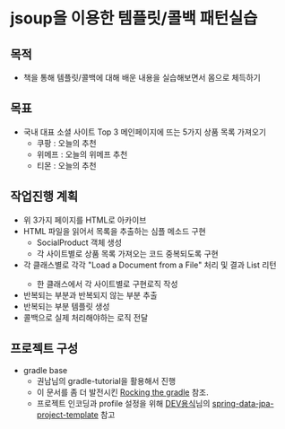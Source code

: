 # jsoup을 이용한 템플릿/콜백 패턴실습

## 목적
* 책을 통해 템플릿/콜백에 대해 배운 내용을 실습해보면서 몸으로 체득하기

## 목표
* 국내 대표 소셜 사이트 Top 3 메인페이지에 뜨는 5가지 상품 목록 가져오기
    * 쿠팡 : 오늘의 추천
    * 위메프 : 오늘의 위메프 추천
    * 티몬 : 오늘의 추천

## 작업진행 계획
* 위 3가지 페이지를 HTML로 아카이브
* HTML 파일을 읽어서 목록을 추출하는 심플 메소드 구현
	* SocialProduct 객체 생성
	* 각 사이트별로 상품 목록 가져오는 코드 중복되도록 구현
* 각 클래스별로 각각 "Load a Document from a File" 처리 및 결과 List<String> 리턴
	* 한 클래스에서 각 사이트별로 구현로직 작성
* 반복되는 부분과 반복되지 않는 부분 추출
* 반복되는 부분 템플릿 생성
* 콜백으로 실제 처리해야하는 로직 전달

## 프로젝트 구성
* gradle base
    * 권남님의 gradle-tutorial을 활용해서 진행
    * 이 문서를 좀 더 발전시킨 [Rocking the gradle](https://github.com/ihoneymon/rocking-the-gradle) 참조.
	* 프로젝트 인코딩과 profile 설정을 위해 [DEV용식](http://devyongsik.tistory.com)님의 [spring-data-jpa-project-template](https://github.com/need4spd/spring-data-jpa-project-template/blob/master/build.gradle) 참고